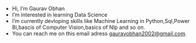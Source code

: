 -  Hi, I’m Gaurav Obhan
-  I’m interested in learning Data Science 
-  I’m currently devloping skills like Machine Learning in Python,Sql,Power Bi,bascis of Computer Vision,basics of Nlp and so on.
-  You can reach me on this email adress gauravobhan2002@gmail.com.
